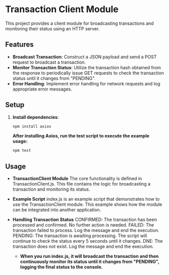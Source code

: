 # Transaction Client Module

This project provides a client module for broadcasting transactions and monitoring their status using an HTTP server.

## Features

- **Broadcast Transaction**: Construct a JSON payload and send a POST request to broadcast a transaction.
- **Monitor Transaction Status**: Utilize the transaction hash obtained from the response to periodically issue GET requests to check the transaction status until it changes from "PENDING".
- **Error Handling**: Implement error handling for network requests and log appropriate error messages.

## Setup

1. **Install dependencies**:

   ```bash
   npm install axios
   ```

   **After installing Axios, run the test script to execute the example usage:**

   ```bash
   npm test
   ```

## Usage

- **TransactionClient Module**
  The core functionality is defined in TransactionClient.js. This file contains the logic for broadcasting a transaction and monitoring its status.

- **Example Script**
  index.js is an example script that demonstrates how to use the TransactionClient module. This example shows how the module can be integrated into another application.

- **Handling Transaction Status**
  CONFIRMED: The transaction has been processed and confirmed. No further action is needed.
  FAILED: The transaction failed to process. Log the message and end the execution.
  PENDING: The transaction is awaiting processing. The script will continue to check the status every 5 seconds until it changes.
  DNE: The transaction does not exist. Log the message and end the execution.

  - **When you run index.js, it will broadcast the transaction and then continuously monitor its status until it changes from "PENDING", logging the final status to the console.**
